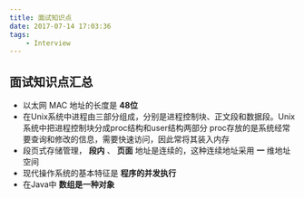 ```yaml
---
title: 面试知识点
date: 2017-07-14 17:03:36
tags:
    - Interview
---
```


## 面试知识点汇总

* 以太网 MAC 地址的长度是 **48位**
* 在Unix系统中进程由三部分组成，分别是进程控制块、正文段和数据段。Unix系统中把进程控制块分成proc结构和user结构两部分
proc存放的是系统经常要查询和修改的信息，需要快速访问，因此常将其装入内存
* 段页式存储管理， **段内** 、 **页面** 地址是连续的，这种连续地址采用 **一** 维地址空间
* 现代操作系统的基本特征是 **程序的并发执行**
* 在Java中 **数组是一种对象**
